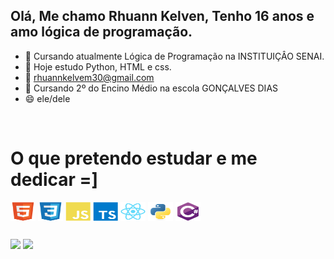 ## Olá, Me chamo Rhuann Kelven, Tenho 16 anos e amo lógica de programação. 

- 🔭 Cursando atualmente Lógica de Programação na INSTITUIÇÂO SENAI.
- 🌱 Hoje estudo Python, HTML e css. 
- 💬 rhuannkelvem30@gmail.com
- 👝 Cursando 2º do Encino Médio na escola GONÇALVES DIAS
- 😄 ele/dele

<div style="display: inline_block"><br>
  <h1>O que pretendo estudar e me dedicar =]</h1>
  <img align="center" alt="Rhuann-HTML" height="30" width="40" src="https://raw.githubusercontent.com/devicons/devicon/master/icons/html5/html5-original.svg">
  <img align="center" alt="Rhuann-CSS" height="30" width="40" src="https://raw.githubusercontent.com/devicons/devicon/master/icons/css3/css3-original.svg">
   <img align="center" alt="Rhuann-Js" height="30" width="40" src="https://raw.githubusercontent.com/devicons/devicon/master/icons/javascript/javascript-plain.svg">
  <img align="center" alt="Rhuann-Ts" height="30" width="40" src="https://raw.githubusercontent.com/devicons/devicon/master/icons/typescript/typescript-plain.svg">
  <img align="center" alt="Rhuann-React" height="30" width="40" src="https://raw.githubusercontent.com/devicons/devicon/master/icons/react/react-original.svg">
  <img align="center" alt="Rhuann-Python" height="30" width="40" src="https://raw.githubusercontent.com/devicons/devicon/master/icons/python/python-original.svg">
  <img align="center" alt="Rhuann-Csharp" height="30" width="40" src="https://raw.githubusercontent.com/devicons/devicon/master/icons/csharp/csharp-original.svg">
</div>
  
  ##
 
<div> 
   <a href="https://instagram.com/rhuannrlz" target="_blank"><img src="https://img.shields.io/badge/-Instagran-%23E4405F?style=for-the-badge&logo=instagram&logoColor=white" target="_blank"></a>
  <a href = "mailto:rhuannkelvem30@gmail.com"><img src="https://img.shields.io/badge/-Gmail-%23333?style=for-the-badge&logo=gmail&logoColor=white" target="_blank"></a>

</div>

